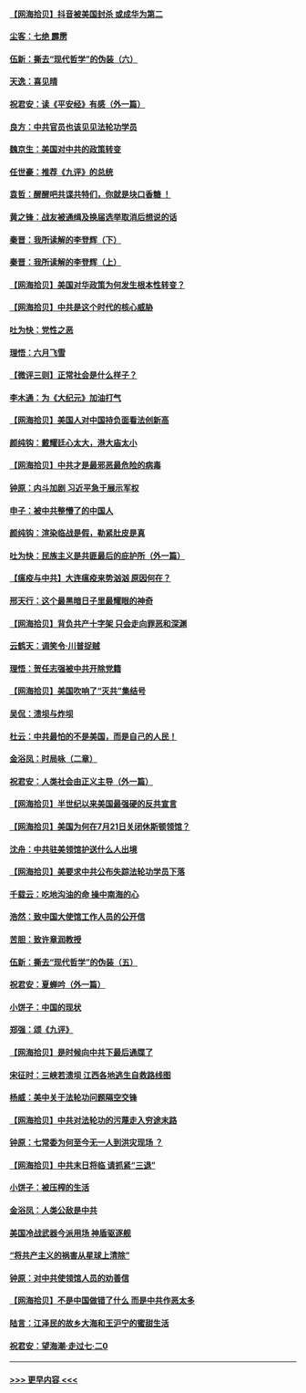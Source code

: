 #### [【网海拾贝】抖音被美国封杀 或成华为第二](../pages/nsc993/n12305277.md?t=08042251) 
#### [尘客：七绝 霹雳](../pages/nsc993/n12304053.md?t=08042251) 
#### [伍新：撕去“现代哲学”的伪装（六）](../pages/nsc993/n12303243.md?t=08042251) 
#### [天逸：喜见晴](../pages/nsc993/n12303226.md?t=08042251) 
#### [祝君安：读《平安经》有感（外一篇）](../pages/nsc993/n12303170.md?t=08042251) 
#### [良方：中共官员也该见见法轮功学员](../pages/nsc993/n12302985.md?t=08042251) 
#### [魏京生：美国对中共的政策转变](../pages/nsc993/n12302929.md?t=08042251) 
#### [任世豪：推荐《九评》的总统](../pages/nsc993/n12302838.md?t=08042251) 
#### [袁哲：醒醒吧共谍共特们，你就是块口香糖 ！](../pages/nsc993/n12302678.md?t=08042251) 
#### [黄之锋：战友被通缉及换届选举取消后想说的话](../pages/nsc993/n12302681.md?t=08042251) 
#### [秦晋：我所读解的李登辉（下）](../pages/nsc993/n12302171.md?t=08042251) 
#### [秦晋：我所读解的李登辉（上）](../pages/nsc993/n12301979.md?t=08042251) 
#### [【网海拾贝】美国对华政策为何发生根本性转变？](../pages/nsc993/n12302091.md?t=08042251) 
#### [【网海拾贝】中共是这个时代的核心威胁](../pages/nsc993/n12300541.md?t=08042251) 
#### [吐为快：党性之恶](../pages/nsc993/n12300263.md?t=08042251) 
#### [理悟：六月飞雪](../pages/nsc993/n12300243.md?t=08042251) 
#### [【微评三则】正常社会是什么样子？](../pages/nsc993/n12300228.md?t=08042251) 
#### [李木通：为《大纪元》加油打气](../pages/nsc993/n12280363.md?t=08042251) 
#### [【网海拾贝】美国人对中国持负面看法创新高](../pages/nsc993/n12298720.md?t=08042251) 
#### [颜纯钩：戴耀廷心太大，港大庙太小](../pages/nsc993/n12297682.md?t=08042251) 
#### [【网海拾贝】中共才是最邪恶最危险的病毒](../pages/nsc993/n12296470.md?t=08042251) 
#### [钟原：内斗加剧 习近平急于展示军权](../pages/nsc993/n12292544.md?t=08042251) 
#### [申子：被中共整懵了的中国人](../pages/nsc993/n12291389.md?t=08042251) 
#### [颜纯钩：渲染临战是假，勒紧肚皮是真](../pages/nsc993/n12290945.md?t=08042251) 
#### [吐为快：民族主义是共匪最后的庇护所（外一篇）](../pages/nsc993/n12290887.md?t=08042251) 
#### [【瘟疫与中共】大连瘟疫来势汹汹 原因何在？](../pages/nsc993/n12287474.md?t=08042251) 
#### [邢天行：这个最黑暗日子里最耀眼的神奇](../pages/nsc993/n12289882.md?t=08042251) 
#### [【网海拾贝】背负共产十字架 只会走向罪恶和深渊](../pages/nsc993/n12288290.md?t=08042251) 
#### [云鹤天：调笑令·川普捉贼](../pages/nsc993/n12285672.md?t=08042251) 
#### [理悟：贺任志强被中共开除党籍](../pages/nsc993/n12285597.md?t=08042251) 
#### [【网海拾贝】美国吹响了“灭共”集结号](../pages/nsc993/n12284522.md?t=08042251) 
#### [吴侃：溃坝与炸坝](../pages/nsc993/n12283593.md?t=08042251) 
#### [杜云：中共最怕的不是美国，而是自己的人民！](../pages/nsc993/n12282935.md?t=08042251) 
#### [金浴凤：时局咏（二章）](../pages/nsc993/n12282923.md?t=08042251) 
#### [祝君安：人类社会由正义主导（外一篇）](../pages/nsc993/n12282809.md?t=08042251) 
#### [【网海拾贝】半世纪以来美国最强硬的反共宣言](../pages/nsc993/n12282656.md?t=08042251) 
#### [【网海拾贝】美国为何在7月21日关闭休斯顿领馆？](../pages/nsc993/n12279731.md?t=08042251) 
#### [沈舟：中共驻美领馆护送什么人出境](../pages/nsc993/n12278949.md?t=08042251) 
#### [【网海拾贝】美要求中共公布失踪法轮功学员下落](../pages/nsc993/n12277656.md?t=08042251) 
#### [千载云：吃地沟油的命 操中南海的心](../pages/nsc993/n12277533.md?t=08042251) 
#### [浩然：致中国大使馆工作人员的公开信](../pages/nsc993/n12277436.md?t=08042251) 
#### [苦胆：致许章润教授](../pages/nsc993/n12274876.md?t=08042251) 
#### [伍新：撕去“现代哲学”的伪装（五）](../pages/nsc993/n12274833.md?t=08042251) 
#### [祝君安：夏蝉吟（外一篇）](../pages/nsc993/n12274794.md?t=08042251) 
#### [小饼子：中国的现状](../pages/nsc993/n12274774.md?t=08042251) 
#### [郑强：颂《九评》](../pages/nsc993/n12274570.md?t=08042251) 
#### [【网海拾贝】是时候向中共下最后通牒了](../pages/nsc993/n12274156.md?t=08042251) 
#### [宋征时：三峡若溃坝 江西各地逃生自救路线图](../pages/nsc993/n12274031.md?t=08042251) 
#### [杨威：美中关于法轮功问题隔空交锋](../pages/nsc993/n12273317.md?t=08042251) 
#### [【网海拾贝】中共对法轮功的污蔑走入穷途末路](../pages/nsc993/n12272307.md?t=08042251) 
#### [钟原：七常委为何至今无一人到洪灾现场 ？](../pages/nsc993/n12270614.md?t=08042251) 
#### [【网海拾贝】中共末日将临 请抓紧“三退”](../pages/nsc993/n12269476.md?t=08042251) 
#### [小饼子：被压榨的生活](../pages/nsc993/n12268533.md?t=08042251) 
#### [金浴凤：人类公敌是中共](../pages/nsc993/n12268134.md?t=08042251) 
#### [美国冷战武器今派用场 神盾驱逐舰](../pages/nsc993/n12267798.md?t=08042251) 
#### [“将共产主义的祸害从星球上清除”](../pages/nsc993/n12266142.md?t=08042251) 
#### [钟原：对中共使领馆人员的劝善信](../pages/nsc993/n12266890.md?t=08042251) 
#### [【网海拾贝】不是中国做错了什么 而是中共作恶太多](../pages/nsc993/n12266774.md?t=08042251) 
#### [陆言：江泽民的故乡大海和王沪宁的蜜甜生活](../pages/nsc993/n12266452.md?t=08042251) 
#### [祝君安：望海潮·走过七·二0](../pages/nsc993/n12266434.md?t=08042251) 

----
#### [ >>> 更早内容 <<< ](../indexes/nsc993-earlier.md)
